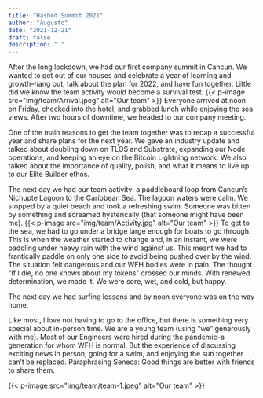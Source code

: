 ```yaml
---
title: "Hashed Summit 2021"
author: "Augusto"
date: "2021-12-21"
draft: false
description: " "
---
```


After the long lockdown, we had our first company summit in Cancun. We wanted to get out of our houses and celebrate a year of learning and growth–hang out, talk about the plan for 2022, and have fun together. Little did we know the team activity would become a survival test.
{{< p-image src="img/team/Arrival.jpeg" alt="Our team" >}}
Everyone arrived at noon on Friday, checked into the hotel, and grabbed lunch while enjoying the sea views. After two hours of downtime, we headed to our company meeting. 

One of the main reasons to get the team together was to recap a successful year and share plans for the next year. We gave an industry update and talked about doubling down on TLOS and Substrate, expanding our Node operations, and keeping an eye on the Bitcoin Lightning network. We also talked about the importance of quality, polish, and what it means to live up to our Elite Builder ethos. 

The next day we had our team activity: a paddleboard loop from Cancun’s Nichupte Lagoon to the Caribbean Sea. The lagoon waters were calm. We stopped by a quiet beach and took a refreshing swim. Someone was bitten by something and screamed hysterically (that someone might have been me). 
{{< p-image src="img/team/Activity.jpg" alt="Our team" >}}
To get to the sea, we had to go under a bridge large enough for boats to go through. This is when the weather started to change and, in an instant, we were paddling under heavy rain with the wind against us. This meant we had to frantically paddle on only one side to avoid being pushed over by the wind. The situation felt dangerous and our WFH bodies were in pain. The thought “If I die, no one knows about my tokens” crossed our minds. With renewed determination, we made it. We were sore, wet, and cold, but happy.

The next day we had surfing lessons and by noon everyone was on the way home. 

Like most, I love not having to go to the office, but there is something very special about in-person time. We are a young team (using “we” generously with me). Most of our Engineers were hired during the pandemic–a generation for whom WFH is normal. But the experience of discussing exciting news in person, going for a swim, and enjoying the sun together can’t be replaced. Paraphrasing Seneca: Good things are better with friends to share them.


{{< p-image src="img/team/team-1.jpeg" alt="Our team" >}}
<!---
{{< p-image src="img/team/team-5.jpg" alt="Our team" >}}

{{< p-image src="img/team/team-4.jpg" alt="Our team" >}}
--->
